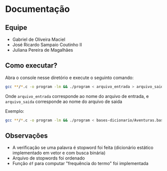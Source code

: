# Documentação

## Equipe

- Gabriel de Oliveira Maciel
- José Ricardo Sampaio Coutinho II
- Juliana Pereira de Magalhães

## Como executar?

Abra o console nesse diretório e execute o seguinto comando:

```bash
gcc **/*.c -o program -lm && ./program < arquivo_entrada > arquivo_saida
```

Onde `arquivo_entrada` corresponde ao nome do arquivo de entrada, e `arquivo_saida` corresponde ao nome do arquivo de saida

Exemplo:

```bash
gcc **/*.c -o program -lm && ./program < bases-dicionario/Aventuras.base > saida.txt
```

## Observações

- A verificação se uma palavra é stopword foi feita (dicionário estático implementado em vetor e com busca binária)
- Arquivo de stopwords foi ordenado
- Função `df` para computar "frequência do termo" foi implementada

